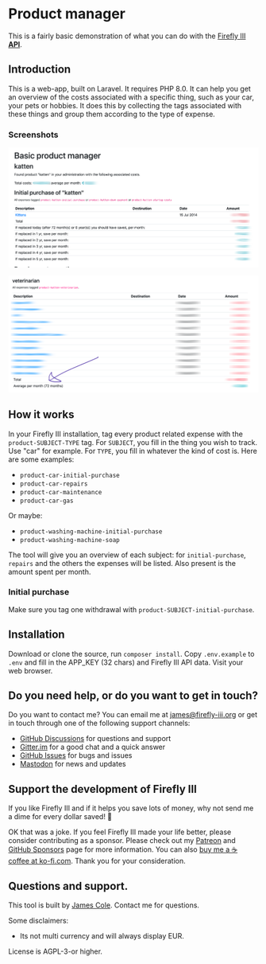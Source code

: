 # Product manager

This is a fairly basic demonstration of what you can do with the [Firefly III](https://github.com/firefly-iii/firefly-iii/) **[API](https://api-docs.firefly-iii.org/)**.

## Introduction

This is a web-app, built on Laravel. It requires PHP 8.0. It can help you get an overview of the costs associated with a specific thing, such as your car, your pets or hobbies. It does this by collecting the tags associated with these things and group them according to the type of expense.

### Screenshots

![Screenshot](./docs/example2.png)

![Screenshot](./docs/example1.png)

## How it works

In your Firefly III installation, tag every product related expense with the `product-SUBJECT-TYPE` tag. For `SUBJECT`, you fill in the thing you wish to track. Use "car" for example. For `TYPE`, you fill in whatever the kind of cost is. Here are some examples:

* `product-car-initial-purchase`
* `product-car-repairs`
* `product-car-maintenance`
* `product-car-gas`

Or maybe:

* `product-washing-machine-initial-purchase`
* `product-washing-machine-soap`

The tool will give you an overview of each subject: for `initial-purchase`, `repairs` and the others the expenses will be listed. Also present is the amount spent per month.

### Initial purchase

Make sure you tag one withdrawal with `product-SUBJECT-initial-purchase`.

## Installation

Download or clone the source, run `composer install`. Copy `.env.example` to `.env` and fill in the APP_KEY (32 chars) and Firefly III API data. Visit your web browser. 

<!-- HELP TEXT -->

## Do you need help, or do you want to get in touch?

Do you want to contact me? You can email me at [james@firefly-iii.org](mailto:james@firefly-iii.org) or get in touch through one of the following support channels:

- [GitHub Discussions](https://github.com/firefly-iii/firefly-iii/discussions/) for questions and support
- [Gitter.im](https://gitter.im/firefly-iii/firefly-iii) for a good chat and a quick answer
- [GitHub Issues](https://github.com/firefly-iii/firefly-iii/issues) for bugs and issues
- <a rel="me" href="https://fosstodon.org/@ff3">Mastodon</a> for news and updates

<!-- END OF HELP TEXT -->

<!-- SPONSOR TEXT -->

## Support the development of Firefly III

If you like Firefly III and if it helps you save lots of money, why not send me a dime for every dollar saved! 🥳

OK that was a joke. If you feel Firefly III made your life better, please consider contributing as a sponsor. Please check out my [Patreon](https://www.patreon.com/jc5) and [GitHub Sponsors](https://github.com/sponsors/JC5) page for more information. You can also [buy me a ☕️ coffee at ko-fi.com](https://ko-fi.com/Q5Q5R4SH1). Thank you for your consideration.

<!-- END OF SPONSOR TEXT -->



## Questions and support.

This tool is built by [James Cole](james@firefly-iii.org). Contact me for questions.

Some disclaimers:

- Its not multi currency and will always display EUR.

License is AGPL-3-or higher.

